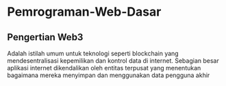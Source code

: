 # Pemrograman-Web-Dasar

## Pengertian Web3
Adalah istilah umum untuk teknologi seperti blockchain yang mendesentralisasi kepemilikan dan kontrol data di internet. Sebagian besar aplikasi internet dikendalikan oleh entitas terpusat yang menentukan bagaimana mereka menyimpan dan menggunakan data pengguna akhir
